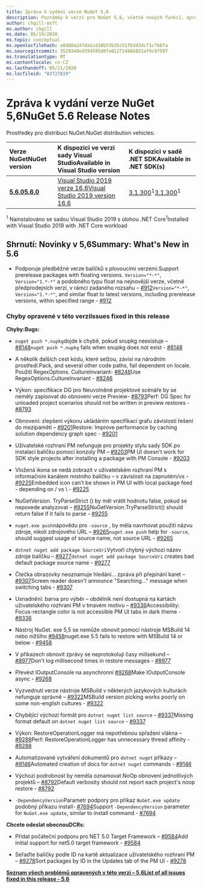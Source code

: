 ```yaml
---
title: Zpráva k vydání verze NuGet 5,6
description: Poznámky k verzi pro NuGet 5,6, včetně nových funkcí, oprav chyb a chcete odeslat obecnou.
author: chgill-msft
ms.author: chgill
ms.date: 05/19/2020
ms.topic: conceptual
ms.openlocfilehash: e8d80a247da1cd18b53b35c51fb3d3dcf1cf68fa
ms.sourcegitcommit: 3529348ed394595d0fa01271486b831af9c97597
ms.translationtype: MT
ms.contentlocale: cs-CZ
ms.lasthandoff: 05/21/2020
ms.locfileid: "83727819"
---
```

# <a name="nuget-56-release-notes"></a><span data-ttu-id="3ba94-103">Zpráva k vydání verze NuGet 5,6</span><span class="sxs-lookup"><span data-stu-id="3ba94-103">NuGet 5.6 Release Notes</span></span>

<span data-ttu-id="3ba94-104">Prostředky pro distribuci NuGet:</span><span class="sxs-lookup"><span data-stu-id="3ba94-104">NuGet distribution vehicles:</span></span>

| <span data-ttu-id="3ba94-105">Verze NuGet</span><span class="sxs-lookup"><span data-stu-id="3ba94-105">NuGet version</span></span> | <span data-ttu-id="3ba94-106">K dispozici ve verzi sady Visual Studio</span><span class="sxs-lookup"><span data-stu-id="3ba94-106">Available in Visual Studio version</span></span>| <span data-ttu-id="3ba94-107">K dispozici v sadě .NET SDK</span><span class="sxs-lookup"><span data-stu-id="3ba94-107">Available in .NET SDK(s)</span></span>|
|:---|:---|:---|
| [<span data-ttu-id="3ba94-108">**5.6.0**</span><span class="sxs-lookup"><span data-stu-id="3ba94-108">**5.6.0**</span></span>](https://nuget.org/downloads) | [<span data-ttu-id="3ba94-109">Visual Studio 2019 verze 16,6</span><span class="sxs-lookup"><span data-stu-id="3ba94-109">Visual Studio 2019 version 16.6</span></span>](https://visualstudio.microsoft.com/downloads/) | <span data-ttu-id="3ba94-110">[3.1.300](https://dotnet.microsoft.com/download/dotnet-core/3.1)<sup>1</sup></span><span class="sxs-lookup"><span data-stu-id="3ba94-110">[3.1.300](https://dotnet.microsoft.com/download/dotnet-core/3.1)<sup>1</sup></span></span> |

<span data-ttu-id="3ba94-111"><sup>1</sup> Nainstalováno se sadou Visual Studio 2019 s úlohou .NET Core</span><span class="sxs-lookup"><span data-stu-id="3ba94-111"><sup>1</sup>Installed with Visual Studio 2019 with .NET Core workload</span></span>

## <a name="summary-whats-new-in-56"></a><span data-ttu-id="3ba94-112">Shrnutí: Novinky v 5,6</span><span class="sxs-lookup"><span data-stu-id="3ba94-112">Summary: What's New in 5.6</span></span>

* <span data-ttu-id="3ba94-113">Podporuje předběžné verze balíčků s plovoucími verzemi.</span><span class="sxs-lookup"><span data-stu-id="3ba94-113">Support prerelease packages with floating versions.</span></span> <span data-ttu-id="3ba94-114">`Version="*-*"`, `Version="1.*-*"` a podobného typu float na nejnovější verze, včetně předprodejních verzí, v rámci zadaného rozsahu – [#912](https://github.com/NuGet/Home/issues/912)</span><span class="sxs-lookup"><span data-stu-id="3ba94-114">`Version="*-*"`, `Version="1.*-*"`, and similar float to latest versions, including prerelease versions, within specified range  - [#912](https://github.com/NuGet/Home/issues/912)</span></span>

### <a name="issues-fixed-in-this-release"></a><span data-ttu-id="3ba94-115">Chyby opravené v této verzi</span><span class="sxs-lookup"><span data-stu-id="3ba94-115">Issues fixed in this release</span></span>

<span data-ttu-id="3ba94-116">**Chyby:**</span><span class="sxs-lookup"><span data-stu-id="3ba94-116">**Bugs:**</span></span>

* <span data-ttu-id="3ba94-117">`nuget push *.nupkg`dojde k chybě, pokud snupkg neexistuje – [#8148](https://github.com/NuGet/Home/issues/8148)</span><span class="sxs-lookup"><span data-stu-id="3ba94-117">`nuget push *.nupkg` fails when snupkg does not exist - [#8148](https://github.com/NuGet/Home/issues/8148)</span></span>

* <span data-ttu-id="3ba94-118">A několik dalších cest kódu, které selžou, závisí na národním prostředí.</span><span class="sxs-lookup"><span data-stu-id="3ba94-118">Pack, and several other code paths, fail dependent on locale.</span></span> <span data-ttu-id="3ba94-119">Použití RegexOptions. CultureInvariant- [#8246](https://github.com/NuGet/Home/issues/8246)</span><span class="sxs-lookup"><span data-stu-id="3ba94-119">Use RegexOptions.CultureInvariant - [#8246](https://github.com/NuGet/Home/issues/8246)</span></span>

* <span data-ttu-id="3ba94-120">Výkon: specifikace DG pro Neuvolněné projektové scénáře by se neměly zapisovat do obnovení verze Preview- [#8793](https://github.com/NuGet/Home/issues/8793)</span><span class="sxs-lookup"><span data-stu-id="3ba94-120">Perf: DG Spec for unloaded project scenarios should not be written in preview restores - [#8793](https://github.com/NuGet/Home/issues/8793)</span></span>

* <span data-ttu-id="3ba94-121">Obnovení: zlepšení výkonu ukládáním specifikací grafu závislostí řešení do mezipaměti – [#9201](https://github.com/NuGet/Home/issues/9201)</span><span class="sxs-lookup"><span data-stu-id="3ba94-121">Restore: Improve performance by caching solution dependency graph spec - [#9201](https://github.com/NuGet/Home/issues/9201)</span></span>

* <span data-ttu-id="3ba94-122">Uživatelské rozhraní PM nefunguje pro projekty stylu sady SDK po instalaci balíčku pomocí konzoly PM – [#9203](https://github.com/NuGet/Home/issues/9203)</span><span class="sxs-lookup"><span data-stu-id="3ba94-122">PM UI doesn't work for SDK style projects after installing a package with PM Console - [#9203](https://github.com/NuGet/Home/issues/9203)</span></span>

* <span data-ttu-id="3ba94-123">Vložená ikona se nedá zobrazit v uživatelském rozhraní PM s informačním kanálem místního balíčku – v závislosti na zapnutém/vs \- [#9225](https://github.com/NuGet/Home/issues/9225)</span><span class="sxs-lookup"><span data-stu-id="3ba94-123">Embedded icon can’t be shown in PM UI with local package feed - depending on / vs \ - [#9225](https://github.com/NuGet/Home/issues/9225)</span></span>

* <span data-ttu-id="3ba94-124">NuGetVersion. TryParseStrict () by měl vrátit hodnotu false, pokud se nepovede analyzovat – [#9255](https://github.com/NuGet/Home/issues/9255)</span><span class="sxs-lookup"><span data-stu-id="3ba94-124">NuGetVersion.TryParseStrict() should return false if it fails to parse - [#9255](https://github.com/NuGet/Home/issues/9255)</span></span>

* <span data-ttu-id="3ba94-125">`nuget.exe push`nápovědu pro `-source` , by měla navrhovat použití názvu zdroje, nikoli zdrojového URL – [#9265](https://github.com/NuGet/Home/issues/9265)</span><span class="sxs-lookup"><span data-stu-id="3ba94-125">`nuget.exe push` help for `-source`, should suggest usage of source name, not source URL - [#9265](https://github.com/NuGet/Home/issues/9265)</span></span>

* <span data-ttu-id="3ba94-126">`dotnet nuget add package SourceUri`Vytvoří chybný výchozí název zdroje balíčku – [#9277](https://github.com/NuGet/Home/issues/9277)</span><span class="sxs-lookup"><span data-stu-id="3ba94-126">`dotnet nuget add package SourceUri`  creates bad default package source name - [#9277](https://github.com/NuGet/Home/issues/9277)</span></span>

* <span data-ttu-id="3ba94-127">Čtečka obrazovky neoznamuje hledání... zpráva při přepínání karet – [#9307](https://github.com/NuGet/Home/issues/9307)</span><span class="sxs-lookup"><span data-stu-id="3ba94-127">Screen reader doesn't announce "Searching..." message when switching tabs - [#9307](https://github.com/NuGet/Home/issues/9307)</span></span>

* <span data-ttu-id="3ba94-128">Usnadnění: barva pro výběr – obdélník není dostupná na kartách uživatelského rozhraní PM v tmavém motivu – [#9336](https://github.com/NuGet/Home/issues/9336)</span><span class="sxs-lookup"><span data-stu-id="3ba94-128">Accessibility: Focus-rectangle color is not accessible PM UI tabs in dark theme - [#9336](https://github.com/NuGet/Home/issues/9336)</span></span>

* <span data-ttu-id="3ba94-129">Nástroj NuGet. exe 5,5 se nemůže obnovit pomocí nástroje MSBuild 14 nebo nižšího [#9458](https://github.com/NuGet/Home/issues/9458)</span><span class="sxs-lookup"><span data-stu-id="3ba94-129">nuget.exe 5.5 fails to restore with MSBuild 14 or below - [#9458](https://github.com/NuGet/Home/issues/9458)</span></span>

* <span data-ttu-id="3ba94-130">V příkazech obnovit zprávy se neprotokolují časy milisekund – [#8977](https://github.com/NuGet/Home/issues/8977)</span><span class="sxs-lookup"><span data-stu-id="3ba94-130">Don't log millisecond times in restore messages - [#8977](https://github.com/NuGet/Home/issues/8977)</span></span>

* <span data-ttu-id="3ba94-131">Převést IOutputConsole na asynchronní [#9268](https://github.com/NuGet/Home/issues/9268)</span><span class="sxs-lookup"><span data-stu-id="3ba94-131">Make IOutputConsole async - [#9268](https://github.com/NuGet/Home/issues/9268)</span></span>

* <span data-ttu-id="3ba94-132">Vyzvednutí verze nástroje MSBuild v některých jazykových kulturách nefunguje správně – [#9322](https://github.com/NuGet/Home/issues/9322)</span><span class="sxs-lookup"><span data-stu-id="3ba94-132">MSBuild version picking works poorly on some non-english cultures - [#9322](https://github.com/NuGet/Home/issues/9322)</span></span>

* <span data-ttu-id="3ba94-133">Chybějící výchozí formát pro `dotnet nuget list source`  -  [#9337](https://github.com/NuGet/Home/issues/9337)</span><span class="sxs-lookup"><span data-stu-id="3ba94-133">Missing format default on `dotnet nuget list source` - [#9337](https://github.com/NuGet/Home/issues/9337)</span></span>

* <span data-ttu-id="3ba94-134">Výkon: RestoreOperationLogger má nepotřebnou spřažení vlákna – [#9288](https://github.com/NuGet/Home/issues/9288)</span><span class="sxs-lookup"><span data-stu-id="3ba94-134">Perf: RestoreOperationLogger has unnecessary thread affinity - [#9288](https://github.com/NuGet/Home/issues/9288)</span></span>

* <span data-ttu-id="3ba94-135">Automatizované vytváření dokumentů pro `dotnet nuget` příkazy – [#9146](https://github.com/NuGet/Home/issues/9146)</span><span class="sxs-lookup"><span data-stu-id="3ba94-135">Automated creation of docs for `dotnet nuget` commands - [#9146](https://github.com/NuGet/Home/issues/9146)</span></span>

* <span data-ttu-id="3ba94-136">Výchozí podrobnost by neměla oznamovat NoOp obnovení jednotlivých projektů – [#8792](https://github.com/NuGet/Home/issues/8792)</span><span class="sxs-lookup"><span data-stu-id="3ba94-136">Default verbosity should not report each project's noop restore - [#8792](https://github.com/NuGet/Home/issues/8792)</span></span>

* <span data-ttu-id="3ba94-137">`-DependencyVersion`Parametr podpory pro příkaz `NuGet.exe update` podobný příkazu install- [#7694](https://github.com/NuGet/Home/issues/7694)</span><span class="sxs-lookup"><span data-stu-id="3ba94-137">Support `-DependencyVersion` parameter for `NuGet.exe update`, similar to install command - [#7694](https://github.com/NuGet/Home/issues/7694)</span></span>


<span data-ttu-id="3ba94-138">**Chcete odeslat obecnou**</span><span class="sxs-lookup"><span data-stu-id="3ba94-138">**DCRs:**</span></span>

* <span data-ttu-id="3ba94-139">Přidat počáteční podporu pro NET 5.0 Target Framework – [#9584](https://github.com/NuGet/Home/issues/9584)</span><span class="sxs-lookup"><span data-stu-id="3ba94-139">Add initial support for net5.0 target framework - [#9584](https://github.com/NuGet/Home/issues/9584)</span></span>

* <span data-ttu-id="3ba94-140">Seřaďte balíčky podle ID na kartě aktualizace uživatelského rozhraní PM – [#9278](https://github.com/NuGet/Home/issues/9278)</span><span class="sxs-lookup"><span data-stu-id="3ba94-140">Sort packages by ID in the Updates tab of the PM UI - [#9278](https://github.com/NuGet/Home/issues/9278)</span></span>


<span data-ttu-id="3ba94-141">**[Seznam všech problémů opravených v této verzi – 5,6](https://app.zenhub.com/workspaces/nuget-client-team-55aec9a240305cf007585881/reports/release?release=5e3b2080c4b30708e48bf9f3)**</span><span class="sxs-lookup"><span data-stu-id="3ba94-141">**[List of all issues fixed in this release - 5.6](https://app.zenhub.com/workspaces/nuget-client-team-55aec9a240305cf007585881/reports/release?release=5e3b2080c4b30708e48bf9f3)**</span></span>
